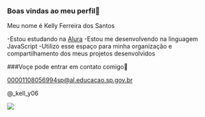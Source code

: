 ### Boas vindas ao meu perfil💖

Meu nome é Kelly Ferreira dos Santos

-Estou estudando na [Alura](https://wwww.alura.com.br)
-Estou me desenvolvendo na linguagem JavaScript
-Utilizo esse espaço para minha organização e compartilhamento dos meus projetos desenvolvidos

###Voçe pode entrar em contato comigo📧

00001108056994sp@al.educacao.sp.gov.br

@_kell_y06

![](https://media1.tenor.com/m/CzaHhPyIR8gAAAAC/rosy00.gif)
